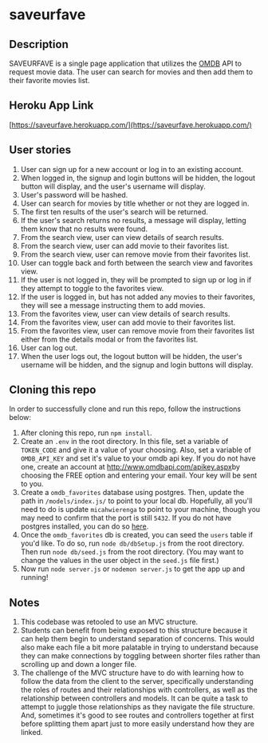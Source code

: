 # saveurfave

## Description
SAVEURFAVE is a single page application that utilizes the [OMDB](http://www.omdbapi.com/) API to request movie data. The user can search for movies and then add them to their favorite movies list.

## Heroku App Link
[https://saveurfave.herokuapp.com/](https://saveurfave.herokuapp.com/)

## User stories
<ol>
	<li>User can sign up for a new account or log in to an existing account.</li>
	<li>When logged in, the signup and login buttons will be hidden, the logout button will display, and the user's username will display.</li>
	<li>User's password will be hashed.</li>
	<li>User can search for movies by title whether or not they are logged in.</li>
	<li>The first ten results of the user's search will be returned.</li>
	<li>If the user's search returns no results, a message will display, letting them know that no results were found.</li>
	<li>From the search view, user can view details of search results.</li>
	<li>From the search view, user can add movie to their favorites list.</li>
	<li>From the search view, user can remove movie from their favorites list.</li>
	<li>User can toggle back and forth between the search view and favorites view.</li>
	<li>If the user is not logged in, they will be prompted to sign up or log in if they attempt to toggle to the favorites view.</li>
	<li>If the user is logged in, but has not added any movies to their favorites, they will see a message instructing them to add movies.</li>
	<li>From the favorites view, user can view details of search results.</li>
	<li>From the favorites view, user can add movie to their favorites list.</li>
	<li>From the favorites view, user can remove movie from their favorites list either from the details modal or from the favorites list.</li>
	<li>User can log out.</li>
	<li>When the user logs out, the logout button will be hidden, the user's username will be hidden, and the signup and login buttons will display.</li>
</ol>

## Cloning this repo
In order to successfully clone and run this repo, follow the instructions below:
<ol>
	<li>After cloning this repo, run <code>npm install</code>.</li>
	<li>Create an <code>.env</code> in the root directory. In this file, set a variable of <code>TOKEN_CODE</code> and give it a value of your choosing. Also, set a variable of <code>OMDB_API_KEY</code> and set it's value to your omdb api key. If you do not have one, create an account at <a href="http://www.omdbapi.com/apikey.aspx" target="_blank">http://www.omdbapi.com/apikey.aspx</a>by choosing the FREE option and entering your email. Your key will be sent to you.</li>
	<li>Create a <code>omdb_favorites</code> database using postgres. Then, update the path in <code>/models/index.js/</code> to point to your local db. Hopefully, all you'll need to do is update <code>micahwierenga</code> to point to your machine, though you may need to confirm that the port is still <code>5432</code>. If you do not have postgres installed, you can do so <a href="https://www.postgresql.org/download/" target="_blank">here</a>.</li>
	<li>Once the <code>omdb_favorites</code> db is created, you can seed the <code>users</code> table if you'd like. To do so, run <code>node db/dbSetup.js</code> from the root directory. Then run <code>node db/seed.js</code> from the root directory. (You may want to change the values in the user object in the <code>seed.js</code> file first.)</li>
	<li>Now run <code>node server.js</code> or <code>nodemon server.js</code> to get the app up and running!</li>
</ol>

## Notes
<ol>
	<li>This codebase was retooled to use an MVC structure.</li>
	<li>Students can benefit from being exposed to this structure because it can help them begin to understand separation of concerns. This would also make each file a bit more palatable in trying to understand because they can make connections by toggling between shorter files rather than scrolling up and down a longer file.</li>
	<li>The challenge of the MVC structure have to do with learning how to follow the data from the client to the server, specifically understanding the roles of routes and their relationships with controllers, as well as the relationship between controllers and models. It can be quite a task to attempt to juggle those relationships as they navigate the file structure. And, sometimes it's good to see routes and controllers together at first before splitting them apart just to more easily understand how they are linked.</li>
</ol>